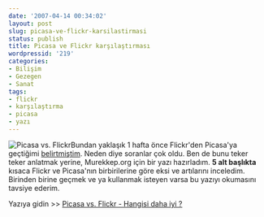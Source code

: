 ```yaml
---
date: '2007-04-14 00:34:02'
layout: post
slug: picasa-ve-flickr-karsilastirmasi
status: publish
title: Picasa ve Flickr karşılaştırması
wordpressid: '219'
categories:
- Bilişim
- Gezegen
- Sanat
tags:
- flickr
- karşılaştırma
- picasa
- yazı
---
```


![Picasa vs. Flickr](http://www.murekkep.org/resim/picasavsflickr.jpg)Bundan yaklaşık 1 hafta önce Flickr'den Picasa'ya geçtiğimi [belirtmiştim](http://arsln.org/fotograflarim-artik-picasada/). Neden diye soranlar çok oldu. Ben de bunu teker teker anlatmak yerine, Murekkep.org için bir yazı hazırladım. **5 alt başlıkta** kısaca Flickr ve Picasa'nın birbirilerine göre eksi ve artılarını inceledim. Birinden birine geçmek ve ya kullanmak isteyen varsa bu yazıyı okumasını tavsiye ederim. 

Yazıya gidin >> [Picasa vs. Flickr - Hangisi daha iyi ?](http://www.murekkep.org/picasa-vs-flickr-hangisi-daha-iyi)
